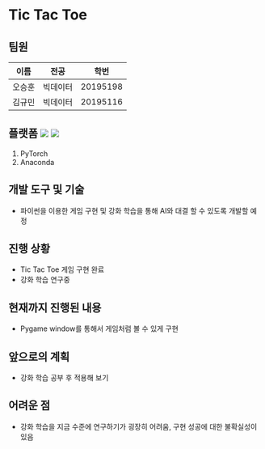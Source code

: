 # Tic Tac Toe


## 팀원
|이름|전공|학번|
|------|---|---|
|오승훈|빅데이터|20195198|
|김규민|빅데이터|20195116|


## 플랫폼 <img src="https://img.shields.io/badge/PyTorch-EE4C2C?style=flat-square&logo=PyTorch&logoColor=white"/></a> <img src="https://img.shields.io/badge/Anaconda-44A833?style=flat-square&logo=Anaconda&logoColor=white"/></a>
1. PyTorch
2. Anaconda


## 개발 도구 및 기술
+ 파이썬을 이용한 게임 구현 및 강화 학습을 통해 AI와 대결 할 수 있도록 개발할 예정


## 진행 상황
+ Tic Tac Toe 게임 구현 완료
+ 강화 학습 연구중

## 현재까지 진행된 내용
+ Pygame window를 통해서 게임처럼 볼 수 있게 구현

## 앞으로의 계획
+ 강화 학습 공부 후 적용해 보기

## 어려운 점
+ 강화 학습을 지금 수준에 연구하기가 굉장히 어려움, 구현 성공에 대한 불확실성이 있음
